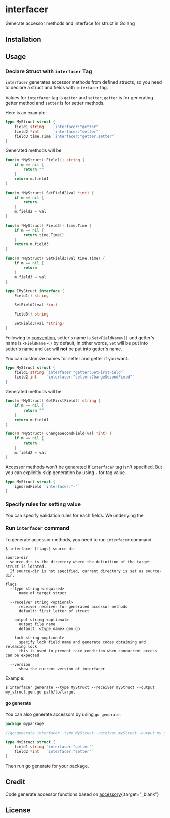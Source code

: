 # interfacer

Generate accessor methods and interface for struct in Golang

## Installation

## Usage

### Declare Struct with `interfacer` Tag

`interfacer` generates accessor methods from defined structs, so you need to declare a struct and fields with `interfacer` tag.

Values for `interfacer` tag is `getter` and `setter`, `getter` is for generating getter method and `setter` is for setter methods.

Here is an example:

```go
type MyStruct struct {
    field1 string    `interfacer:"getter"`
    field2 *int      `interfacer:"setter"`
    field3 time.Time `interfacer:"getter,setter"`
}
```

Generated methods will be
```go
func(m *MyStruct) Field1() string {
    if m == nil {
        return ""
    }
    return m.field1
}

func(m *MyStruct) SetField2(val *int) {
    if m == nil {
        return
    }
    m.field2 = val
}

func(m *MyStruct) Field3() time.Time {
    if m == nil {
        return time.Time{}
    }
    return m.field3
}

func(m *MyStruct) SetField3(val time.Time) {
    if m == nil {
        return
    }
    m.field3 = val
}

type IMyStruct interface {
	Field1() string

	SetField2(val *int)

	Field3() string

	SetField3(val *string)
}
```

Following to [convention](https://golang.org/doc/effective_go#Getters),
setter's name is `Set<FieldName>()` and getter's name is `<FieldName>()` by default,
in other words, `Set` will be put into setter's name and `Get` will **not** be put into getter's name.

You can customize names for setter and getter if you want.

```go
type MyStruct struct {
    field1 string `interfacer:"getter:GetFirstField"`
    field2 int    `interfacer:"setter:ChangeSecondField"`
}
```

Generated methods will be

```go
func(m *MyStruct) GetFirstField() string {
    if m == nil {
        return ""
    }
    return m.field1
}

func(m *MyStruct) ChangeSecondField(val *int) {
    if m == nil {
        return
    }
    m.field2 = val
}
```

Accessor methods won't be generated if `interfacer` tag isn't specified.
But you can explicitly skip generation by using `-` for tag value.

```go
type MyStruct struct {
    ignoredField `interfacer:"-"`
}
```

### Specify rules for setting value
You can specify validation rules for each fields.
We underlying the 

### Run `interfacer` command

To generate accessor methods, you need to run `interfacer` command.

```
$ interfacer [flags] source-dir

source-dir
  source-dir is the directory where the definition of the target struct is located.
  If source-dir is not specified, current directory is set as source-dir.

flags
  --type string <required>
      name of target struct

  --receiver string <optional>
      receiver receiver for generated accessor methods
      default: first letter of struct

  --output string <optional>
      output file name
      default: <type_name>.gen.go

  --lock string <optional>
      specify lock field name and generate codes obtaining and releasing lock
      this is used to prevent race condition when concurrent access can be expected

  --version
      show the current version of interfacer
```

Example:

```shell
$ interfacer generate --type MyStruct --receiver myStruct --output my_struct.gen.go path/to/target
```

#### go generate

You can also generate accessors by using `go generate`.

```go
package mypackage

//go:generate interfacer -type MyStruct -receiver myStruct -output my_struct.gen.go

type MyStruct struct {
    field1 string `interfacer:"getter"`
    field2 *int   `interfacer:"setter"`
}
```

Then run go generate for your package.

## Credit 

Code generate accessor functions based on [accessory](https://github.com/masaushi/accessory){:target="_blank"}

## License
